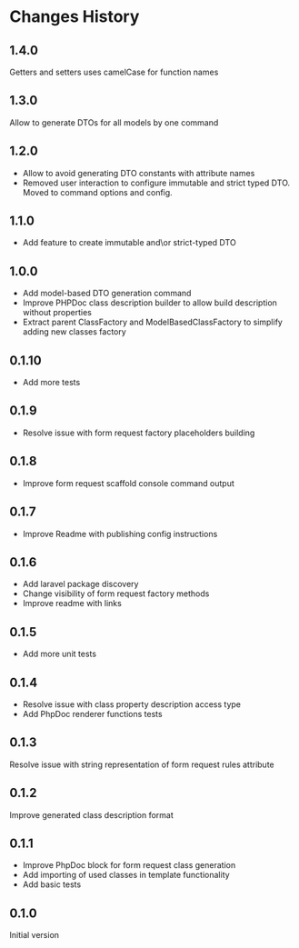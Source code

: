 # Changes History
1.4.0
-----
Getters and setters uses camelCase for function names

1.3.0
-----
Allow to generate DTOs for all models by one command

1.2.0
-----
+ Allow to avoid generating DTO constants with attribute names
+ Removed user interaction to configure immutable and strict typed DTO. Moved to command options and config.

1.1.0
-----
+ Add feature to create immutable and\or strict-typed DTO

1.0.0
-----
+ Add model-based DTO generation command
+ Improve PHPDoc class description builder to allow build description without properties
+ Extract parent ClassFactory and ModelBasedClassFactory to simplify adding new classes factory

0.1.10
-----
+ Add more tests

0.1.9
-----
+ Resolve issue with form request factory placeholders building

0.1.8
-----
+ Improve form request scaffold console command output

0.1.7
-----
+ Improve Readme with publishing config instructions

0.1.6
-----
+ Add laravel package discovery
+ Change visibility of form request factory methods
+ Improve readme with links

0.1.5
-----
+ Add more unit tests

0.1.4
-----
+ Resolve issue with class property description access type
+ Add PhpDoc renderer functions tests

0.1.3
-----
Resolve issue with string representation of form request rules attribute

0.1.2
-----
Improve generated class description format

0.1.1
-----
+ Improve PhpDoc block for form request class generation
+ Add importing of used classes in template functionality
+ Add basic tests 

0.1.0
-----
Initial version
